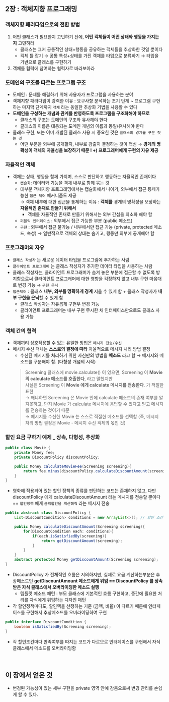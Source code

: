 ## 2장 : 객체지향 프로그래밍

### 객체지향 패러다임으로의 전환 방법

1. 어떤 클래스가 필요한지 고민하기 전에, **어떤 객체들이 어떤 상태와 행동을 가지는 지** 고민하라
    - 클래스는 그저 공통적인 상태+행동을 공유하는 객체들을 추상화한 것일 뿐이다
    - 객체 틀 잡기 → 공통 특성+상태를 가진 객체를 타입으로 분류하기 → 타입을 기반으로 클래스를 구현하기
2. 객체를 협력에 참여하는 협력자로 바라보아라

### 도메인의 구조를 따르는 프로그램 구조

- 도메인 : 문제를 해결하기 위해 사용자가 프로그램을 사용하는 분야
- 객체지향 패러다임이 강력한 이유 : 요구사항 분석하는 초기 단계 ~ 프로그램 구현하는 마지막 단계까지 `객체` 라는 동일한 추상화 기법을 사용할 수 있다
- **도메인을 구성하는 개념과 관계를 반영하도록 프로그램을 구조화해야 하므로**
    - 클래스의 구조는 도메인의 구조와 유사해야 한다
    - 클래스의 이름은 대응되는 도메인 개념의 이름과 동일/유사해야 한다
- 클래스 구현, 또는 이미 개발된 클래스 사용 시 중요한 것은 `클래스의 경계를 구분 짓는 것`
    - 어떤 부분을 외부에 공개할지, 내부로 감출지 결정하는 것이 핵심
    → **경계의 명확성이 객체의 자율성을 보장하기 때문 ! +) 프로그래머에게 구현의 자유 제공**

### 자율적인 객체

- 객체는 상태, 행동을 함께 가지며, 스스로 판단하고 행동하는 자율적인 존재이다
    - `캡슐화`: 데이터와 기능을 객체 내부로 함께 묶는 것
    - 대부분 객체지향 프로그래밍에서는 캡슐화에서 나아가, 외부에서 접근 통제가능한 `접근 제어` 메커니즘도 제공  
        → 객체 내부에 대한 접근을 통제하는 이유 : **객체를** 경계의 명확성을 보장하는 **자율적인 존재로 만들기 위해서**
        - 객체를 자율적인 존재로 만들기 위해서는 외부 간섭을 최소화 해야 함
    - `퍼블릭 인터페이스`  : 외부에서 접근 가능한 부분 (public 메소드)
    - `구현` : 외부에서 접근 불가능 / 내부에서만 접근 가능 (private, protected 메소드, 속성)
        → 일반적으로 객체의 상태는 숨기고, 행동만 외부에 공개해야 함
        

### 프로그래머의 자유

- `클래스 작성자` 는 새로운 데이터 타입을 프로그램에 추가하는 사람
- `클라이언트 프로그래머` 는 클래스 작성자가 추가한 데이터 타입을 사용하는 사람
- 클래스 작성자는, 클라이언트 프로그래머가 숨겨 놓은 부분에 접근할 수 없도록 방지함으로써 클라이언트 프로그래머에 대한 영향을 걱정하지 않고 내부 구현 마음대로 변경 가능 → `구현 은닉`
- `접근제어` : 클래스 **내부, 외부를 명확하게 경계** 지을 수 있게 함 + 클래스 작성자가 **내부 구현을 은닉**할 수 있게 함
    - 클래스 작성자는 자유롭게 구현부 변경 가능
    - 클라이언트 프로그래머는 내부 구현 무시한 채 인터페이스만으로도 클래스 사용 가능

### 객체 간의 협력

- 객체끼리 상호작용할 수 있는 유일한 방법은 `메시지 전송/수신`
- 메시지 수신 객체는 **스스로의 결정에 따라** 자율적으로 메시지 처리 방법 결정
    - 수신된 메시지를 처리하기 위한 자신만의 방법을 **메소드** 라고 함
    → 메시지와 메소드를 구분해야 함. (다형성 개념의 시작)
    > Screening 클래스에 movie.calculate() 이 있으면, Screening 이 **Movie 의 calculate 메소드를 호출한다**, 라고 말했지만<br>
    사실은 Screening 이 **Movie 에게 calculate 메시지를 전송한다**. 가 적절한 표현<br>
    → 왜냐하면 Screening 은 Movie 안에 calculate 메소드의 존재 여부를 알지못하고, 단지 Movie 가 calculate 메시지에 응답할 수 있다고 믿고 메시지를 전송하는 것이기 때문<br>
    → 메시지를 수신한 Movie 는 스스로 적절한 메소드를 선택함 (즉, 메시지 처리 방법 결정은 Movie - 메시지 수신 객체의 몫인 것)
    >

### 할인 요금 구하기 예제 _ 상속, 다형성, 추상화

```java
public class Movie {
	private Money fee;
	private DiscountPolicy discountPolicy;

	public Money calculateMovieFee(Screening screening){
		return fee.minus(discountPolicy.calculateDiscountAmount(screening);
	}
}
```

- 영화에 적용되어 있는 할인 정책의 종류를 판단하는 코드는 존재하지 않고, 다만 discountPolicy 에게 calculateDiscountAmount 라는 메시지를 전송할 뿐이다
== `할인정책` 에게 `금액할인을 계산해줘` 라는 메시지 전송

```java
public abstract class DiscountPolicy {
	List<DiscountCondition> conditions = new ArrayList<>(); // 할인 조건 리스트

	public Money calculateDiscountAmount(Screening screening){
		for(DiscountCondition each: conditions){
			if(each.isSatisfiedBy(screening){
				return getDiscountAmount(screening);
			}
		}
	}
	abstract protected Money getDiscountAmount(Screening screening);
}
```

- DiscountPolicy 가 전체적인 흐름은 저의하지만, 실제로 요금 계산하는부분은 추상메소드인 **getDiscountAmount 메소드에게 위임 == DiscountPolicy 를 상속받은 자식 클래스에서 오버라이딩한 메소드 실행**
    - 템플릿 메소드 패턴 : 부모 클래스에 기본적인 흐름 구현하고, 중간에 필요한 처리를 자식에게 위임하는 디자인 패턴
- 각 할인정책마다도, 할인액을 산정하는 기준 (금액, 비율) 이 다르기 때문에 인터페이스를 구현해서 추상메소드를 오버라이딩하여 구현

```java
public interface DiscountCondition {
	boolean isSatisfiedBy(Screening screening);
}
```

- 각 할인조건마다 만족여부를 따지는 코드가 다르므로 인터페이스를 구현해서 자식 클래스에서 메소드를 오버라이딩함


<br>



## 이 장에서 얻은 것
- 변경된 가능성이 있는 세부 구현을 private 영역 안에 감춤으로써 변경 관리를 손쉽게 할 수 있다.
